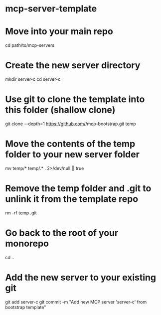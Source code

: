 # mcp-server-template

# Move into your main repo
cd path/to/mcp-servers

# Create the new server directory
mkdir server-c
cd server-c

# Use git to clone the template into this folder (shallow clone)
git clone --depth=1 https://github.com/<your-username>/mcp-bootstrap.git temp

# Move the contents of the temp folder to your new server folder
mv temp/* temp/.* . 2>/dev/null || true

# Remove the temp folder and .git to unlink it from the template repo
rm -rf temp .git

# Go back to the root of your monorepo
cd ..

# Add the new server to your existing git
git add server-c
git commit -m "Add new MCP server 'server-c' from bootstrap template"
